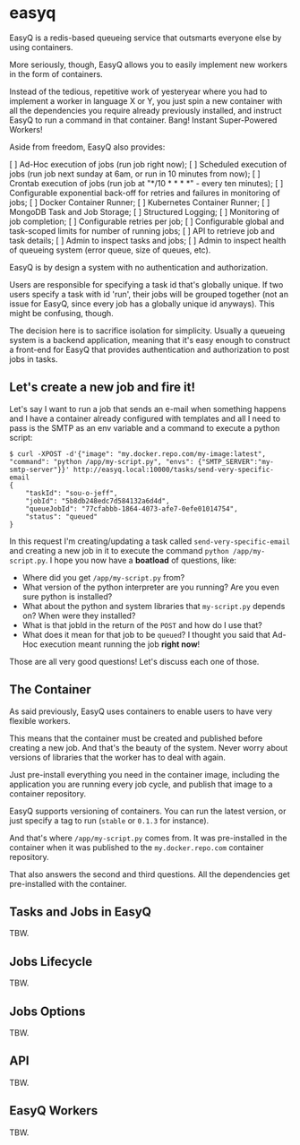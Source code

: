# easyq

EasyQ is a redis-based queueing service that outsmarts everyone else by using containers.

More seriously, though, EasyQ allows you to easily implement new workers in the form of containers.

Instead of the tedious, repetitive work of yesteryear where you had to implement a worker in language X or Y, you just spin a new container with all the dependencies you require already previously installed, and instruct EasyQ to run a command in that container. Bang! Instant Super-Powered Workers!

Aside from freedom, EasyQ also provides:

[ ] Ad-Hoc execution of jobs (run job right now);
[ ] Scheduled execution of jobs (run job next sunday at 6am, or run in 10 minutes from now);
[ ] Crontab execution of jobs (run job at "*/10 * * * *" - every ten minutes);
[ ] Configurable exponential back-off for retries and failures in monitoring of jobs;
[ ] Docker Container Runner;
[ ] Kubernetes Container Runner;
[ ] MongoDB Task and Job Storage;
[ ] Structured Logging;
[ ] Monitoring of job completion;
[ ] Configurable retries per job;
[ ] Configurable global and task-scoped limits for number of running jobs;
[ ] API to retrieve job and task details;
[ ] Admin to inspect tasks and jobs;
[ ] Admin to inspect health of queueing system (error queue, size of queues, etc).

EasyQ is by design a system with no authentication and authorization.

Users are responsible for specifying a task id that's globally unique. If two users specify a task with id 'run', their jobs will be grouped together (not an issue for EasyQ, since every job has a globally unique id anyways). This might be confusing, though.

The decision here is to sacrifice isolation for simplicity. Usually a queueing system is a backend application, meaning that it's easy enough to construct a front-end for EasyQ that provides authentication and authorization to post jobs in tasks.

## Let's create a new job and fire it!

Let's say I want to run a job that sends an e-mail when something happens and I have a container already configured with templates and all I need to pass is the SMTP as an env variable and a command to execute a python script:

```
$ curl -XPOST -d'{"image": "my.docker.repo.com/my-image:latest", "command": "python /app/my-script.py", "envs": {"SMTP_SERVER":"my-smtp-server"}}' http://easyq.local:10000/tasks/send-very-specific-email
{
    "taskId": "sou-o-jeff",
    "jobId": "5b8db248edc7d584132a6d4d",
    "queueJobId": "77cfabbb-1864-4073-afe7-0efe01014754",
    "status": "queued"
}
```

In this request I'm creating/updating a task called `send-very-specific-email` and creating a new job in it to execute the command `python /app/my-script.py`. I hope you now have a **boatload** of questions, like:

* Where did you get `/app/my-script.py` from?
* What version of the python interpreter are you running? Are you even sure python is installed?
* What about the python and system libraries that `my-script.py` depends on? When were they installed?
* What is that jobId in the return of the `POST` and how do I use that?
* What does it mean for that job to be `queued`? I thought you said that Ad-Hoc execution meant running the job **right now**!

Those are all very good questions! Let's discuss each one of those.


## The Container

As said previously, EasyQ uses containers to enable users to have very flexible workers. 

This means that the container must be created and published before creating a new job. And that's the beauty of the system. Never worry about versions of libraries that the worker has to deal with again.

Just pre-install everything you need in the container image, including the application you are running every job cycle, and publish that image to a container repository.

EasyQ supports versioning of containers. You can run the latest version, or just specify a tag to run (`stable` or `0.1.3` for instance).

And that's where `/app/my-script.py` comes from. It was pre-installed in the container when it was published to the `my.docker.repo.com` container repository.

That also answers the second and third questions. All the dependencies get pre-installed with the container.

## Tasks and Jobs in EasyQ

TBW.

## Jobs Lifecycle

TBW.

## Jobs Options

TBW.

## API

TBW.

## EasyQ Workers

TBW.
